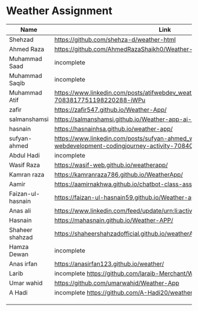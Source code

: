 # Weather Assignment

|Name| Link|
|--|--|
|Shehzad|https://github.com/shehza-d/weather-html |
|Ahmed Raza|https://github.com/AhmedRazaShaikh0/Weather-App |
|Muhammad Saad| incomplete |
|Muhammad Saqib| incomplete |
|Muhammad Atif |https://www.linkedin.com/posts/atifwebdev_weather-app-activity-7083817751198220288-iWPu|
|zafir|https://zafir547.github.io/Weather-App/|
|salmanshamsi|https://salmanshamsi.github.io/Weather-app-ai-Chatbot-assignment/ |
| hasnain | https://hasnainhsa.github.io/weather-app/ |
| sufyan-ahmed | https://www.linkedin.com/posts/sufyan-ahmed_weatherapp-webdevelopment-codingjourney-activity-7084025656350511104-cYBP |
|Abdul Hadi| incomplete |
|Wasif Raza|https://wasif-web.github.io/weatherapp/|
|Kamran raza|https://kamranraza786.github.io/WeatherApp/|
|Aamir|https://aamirnakhwa.github.io/chatbot-class-assignment5/|
|Faizan-ul-hasnain|https://faizan-ul-hasnain59.github.io/Weather-app/|
|Anas ali|https://www.linkedin.com/feed/update/urn:li:activity:7083896622312493056/|
|Hasnain|https://mahasnain.github.io/Weather-APP/|
|Shaheer shahzad|https://shaheershahzadofficial.github.io/weatherApp-In-JS/|
|Hamza Dewan| incomplete |
|Anas irfan|https://anasirfan123.github.io/weather/|
|Larib | incomplete https://github.com/laraib-Merchant/Weather-App |
| Umar wahid |https://github.com/umarwahid/Weather-App|
|A Hadi| incomplete https://github.com/A-Hadi20/weather-app.git|
|||
|||
|||